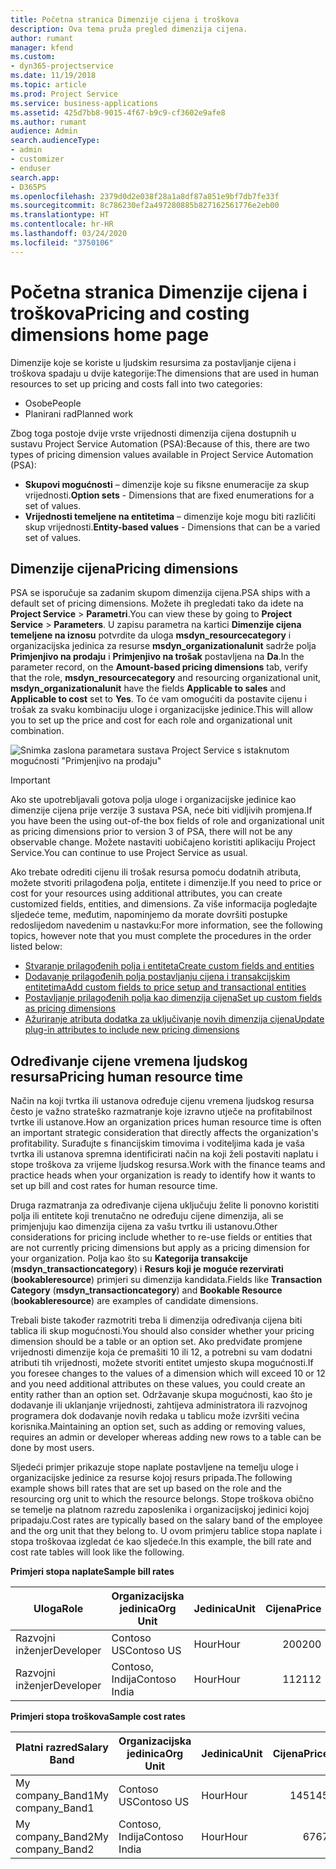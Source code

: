 ```yaml
---
title: Početna stranica Dimenzije cijena i troškova
description: Ova tema pruža pregled dimenzija cijena.
author: rumant
manager: kfend
ms.custom:
- dyn365-projectservice
ms.date: 11/19/2018
ms.topic: article
ms.prod: Project Service
ms.service: business-applications
ms.assetid: 425d7bb8-9015-4f67-b9c9-cf3602e9afe8
ms.author: rumant
audience: Admin
search.audienceType:
- admin
- customizer
- enduser
search.app:
- D365PS
ms.openlocfilehash: 2379d0d2e038f28a1a8df87a851e9bf7db7fe33f
ms.sourcegitcommit: 8c786230ef2a497280885b827162561776e2eb00
ms.translationtype: HT
ms.contentlocale: hr-HR
ms.lasthandoff: 03/24/2020
ms.locfileid: "3750106"
---
```

# <a name="pricing-and-costing-dimensions-home-page"></a><span data-ttu-id="b444c-103">Početna stranica Dimenzije cijena i troškova</span><span class="sxs-lookup"><span data-stu-id="b444c-103">Pricing and costing dimensions home page</span></span>

<span data-ttu-id="b444c-104">Dimenzije koje se koriste u ljudskim resursima za postavljanje cijena i troškova spadaju u dvije kategorije:</span><span class="sxs-lookup"><span data-stu-id="b444c-104">The dimensions that are used in human resources to set up pricing and costs fall into two categories:</span></span>

- <span data-ttu-id="b444c-105">Osobe</span><span class="sxs-lookup"><span data-stu-id="b444c-105">People</span></span>
- <span data-ttu-id="b444c-106">Planirani rad</span><span class="sxs-lookup"><span data-stu-id="b444c-106">Planned work</span></span>

<span data-ttu-id="b444c-107">Zbog toga postoje dvije vrste vrijednosti dimenzija cijena dostupnih u sustavu Project Service Automation (PSA):</span><span class="sxs-lookup"><span data-stu-id="b444c-107">Because of this, there are two types of pricing dimension values available in Project Service Automation (PSA):</span></span> 

- <span data-ttu-id="b444c-108">**Skupovi mogućnosti** – dimenzije koje su fiksne enumeracije za skup vrijednosti.</span><span class="sxs-lookup"><span data-stu-id="b444c-108">**Option sets** - Dimensions that are fixed enumerations for a set of values.</span></span>
- <span data-ttu-id="b444c-109">**Vrijednosti temeljene na entitetima** – dimenzije koje mogu biti različiti skup vrijednosti.</span><span class="sxs-lookup"><span data-stu-id="b444c-109">**Entity-based values** - Dimensions that can be a varied set of values.</span></span>

## <a name="pricing-dimensions"></a><span data-ttu-id="b444c-110">Dimenzije cijena</span><span class="sxs-lookup"><span data-stu-id="b444c-110">Pricing dimensions</span></span>

<span data-ttu-id="b444c-111">PSA se isporučuje sa zadanim skupom dimenzija cijena.</span><span class="sxs-lookup"><span data-stu-id="b444c-111">PSA ships with a default set of pricing dimensions.</span></span> <span data-ttu-id="b444c-112">Možete ih pregledati tako da idete na **Project Service** > **Parametri**.</span><span class="sxs-lookup"><span data-stu-id="b444c-112">You can view these by going to **Project Service** > **Parameters**.</span></span> <span data-ttu-id="b444c-113">U zapisu parametra na kartici **Dimenzije cijena temeljene na iznosu** potvrdite da uloga **msdyn_resourcecategory** i organizacijska jedinica za resurse **msdyn_organizationalunit** sadrže polja **Primjenjivo na prodaju** i **Primjenjivo na trošak** postavljena na **Da**.</span><span class="sxs-lookup"><span data-stu-id="b444c-113">In the parameter record, on the **Amount-based pricing dimensions** tab, verify that the role, **msdyn_resourcecategory** and resourcing organizational unit, **msdyn_organizationalunit** have the fields **Applicable to sales** and **Applicable to cost** set to **Yes**.</span></span> <span data-ttu-id="b444c-114">To će vam omogućiti da postavite cijenu i trošak za svaku kombinaciju uloge i organizacijske jedinice.</span><span class="sxs-lookup"><span data-stu-id="b444c-114">This will allow you to set up the price and cost for each role and organizational unit combination.</span></span>

![Snimka zaslona parametara sustava Project Service s istaknutom mogućnosti "Primjenjivo na prodaju"](media/PS-OOB-parameters.png)

> [!IMPORTANT]
> <span data-ttu-id="b444c-116">Ako ste upotrebljavali gotova polja uloge i organizacijske jedinice kao dimenzije cijena prije verzije 3 sustava PSA, neće biti vidljivih promjena.</span><span class="sxs-lookup"><span data-stu-id="b444c-116">If you have been the using out-of-the box fields of role and organizational unit as pricing dimensions prior to version 3 of PSA, there will not be any observable change.</span></span> <span data-ttu-id="b444c-117">Možete nastaviti uobičajeno koristiti aplikaciju Project Service.</span><span class="sxs-lookup"><span data-stu-id="b444c-117">You can continue to use Project Service as usual.</span></span> 

<span data-ttu-id="b444c-118">Ako trebate odrediti cijenu ili trošak resursa pomoću dodatnih atributa, možete stvoriti prilagođena polja, entitete i dimenzije.</span><span class="sxs-lookup"><span data-stu-id="b444c-118">If you need to price or cost for your resources using additional attributes, you can create customized fields, entities, and dimensions.</span></span> <span data-ttu-id="b444c-119">Za više informacija pogledajte sljedeće teme, međutim, napominjemo da morate dovršiti postupke redoslijedom navedenim u nastavku:</span><span class="sxs-lookup"><span data-stu-id="b444c-119">For more information, see the following topics, however note that you must complete the procedures in the order listed below:</span></span>

- [<span data-ttu-id="b444c-120">Stvaranje prilagođenih polja i entiteta</span><span class="sxs-lookup"><span data-stu-id="b444c-120">Create custom fields and entities</span></span>](create-custom-fields-entities.md)
- [<span data-ttu-id="b444c-121">Dodavanje prilagođenih polja postavljanju cijena i transakcijskim entitetima</span><span class="sxs-lookup"><span data-stu-id="b444c-121">Add custom fields to price setup and transactional entities</span></span>](field-references.md)
- [<span data-ttu-id="b444c-122">Postavljanje prilagođenih polja kao dimenzija cijena</span><span class="sxs-lookup"><span data-stu-id="b444c-122">Set up custom fields as pricing dimensions</span></span>](set-up-pricing-dimensions.md)
- [<span data-ttu-id="b444c-123">Ažuriranje atributa dodatka za uključivanje novih dimenzija cijena</span><span class="sxs-lookup"><span data-stu-id="b444c-123">Update plug-in attributes to include new pricing dimensions</span></span>](update-plug-in-attributes.md)

## <a name="pricing-human-resource-time"></a><span data-ttu-id="b444c-124">Određivanje cijene vremena ljudskog resursa</span><span class="sxs-lookup"><span data-stu-id="b444c-124">Pricing human resource time</span></span>
<span data-ttu-id="b444c-125">Način na koji tvrtka ili ustanova određuje cijenu vremena ljudskog resursa često je važno strateško razmatranje koje izravno utječe na profitabilnost tvrtke ili ustanove.</span><span class="sxs-lookup"><span data-stu-id="b444c-125">How an organization prices human resource time is often an important strategic consideration that directly affects the organization's profitability.</span></span> <span data-ttu-id="b444c-126">Surađujte s financijskim timovima i voditeljima kada je vaša tvrtka ili ustanova spremna identificirati način na koji želi postaviti naplatu i stope troškova za vrijeme ljudskog resursa.</span><span class="sxs-lookup"><span data-stu-id="b444c-126">Work with the finance teams and practice heads when your organization is ready to identify how it wants to set up bill and cost rates for human resource time.</span></span>

<span data-ttu-id="b444c-127">Druga razmatranja za određivanje cijena uključuju želite li ponovno koristiti polja ili entitete koji trenutačno ne određuju cijene dimenzija, ali se primjenjuju kao dimenzija cijena za vašu tvrtku ili ustanovu.</span><span class="sxs-lookup"><span data-stu-id="b444c-127">Other considerations for pricing include whether to re-use fields or entities that are not currently pricing dimensions but apply as a pricing dimension for your organization.</span></span> <span data-ttu-id="b444c-128">Polja kao što su **Kategorija transakcije** (**msdyn_transactioncategory**) i **Resurs koji je moguće rezervirati** (**bookableresource**) primjeri su dimenzija kandidata.</span><span class="sxs-lookup"><span data-stu-id="b444c-128">Fields like **Transaction Category** (**msdyn_transactioncategory**) and **Bookable Resource** (**bookableresource**) are examples of candidate dimensions.</span></span> 

<span data-ttu-id="b444c-129">Trebali biste također razmotriti treba li dimenzija određivanja cijena biti tablica ili skup mogućnosti.</span><span class="sxs-lookup"><span data-stu-id="b444c-129">You should also consider whether your pricing dimension should be a table or an option set.</span></span> <span data-ttu-id="b444c-130">Ako predviđate promjene vrijednosti dimenzije koja će premašiti 10 ili 12, a potrebni su vam dodatni atributi tih vrijednosti, možete stvoriti entitet umjesto skupa mogućnosti.</span><span class="sxs-lookup"><span data-stu-id="b444c-130">If you foresee changes to the values of a dimension which will exceed 10 or 12 and you need additional attributes on these values, you could create an entity rather than an option set.</span></span> <span data-ttu-id="b444c-131">Održavanje skupa mogućnosti, kao što je dodavanje ili uklanjanje vrijednosti, zahtijeva administratora ili razvojnog programera dok dodavanje novih redaka u tablicu može izvršiti većina korisnika.</span><span class="sxs-lookup"><span data-stu-id="b444c-131">Maintaining an option set, such as adding or removing values, requires an admin or developer whereas adding new rows to a table can be done by most users.</span></span>

<span data-ttu-id="b444c-132">Sljedeći primjer prikazuje stope naplate postavljene na temelju uloge i organizacijske jedinice za resurse kojoj resurs pripada.</span><span class="sxs-lookup"><span data-stu-id="b444c-132">The following example shows bill rates that are set up based on the role and the resourcing org unit to which the resource belongs.</span></span> <span data-ttu-id="b444c-133">Stope troškova obično se temelje na platnom razredu zaposlenika i organizacijskoj jedinici kojoj pripadaju.</span><span class="sxs-lookup"><span data-stu-id="b444c-133">Cost rates are typically based on the salary band of the employee and the org unit that they belong to.</span></span> <span data-ttu-id="b444c-134">U ovom primjeru tablice stopa naplate i stopa troškovaa izgledat će kao sljedeće.</span><span class="sxs-lookup"><span data-stu-id="b444c-134">In this example, the bill rate and cost rate tables will look like the following.</span></span>

<span data-ttu-id="b444c-135">**Primjeri stopa naplate**</span><span class="sxs-lookup"><span data-stu-id="b444c-135">**Sample bill rates**</span></span>

| <span data-ttu-id="b444c-136">Uloga</span><span class="sxs-lookup"><span data-stu-id="b444c-136">Role</span></span>        | <span data-ttu-id="b444c-137">Organizacijska jedinica</span><span class="sxs-lookup"><span data-stu-id="b444c-137">Org Unit</span></span>    |<span data-ttu-id="b444c-138">Jedinica</span><span class="sxs-lookup"><span data-stu-id="b444c-138">Unit</span></span>      |<span data-ttu-id="b444c-139">Cijena</span><span class="sxs-lookup"><span data-stu-id="b444c-139">Price</span></span>      |<span data-ttu-id="b444c-140">Valuta</span><span class="sxs-lookup"><span data-stu-id="b444c-140">Currency</span></span>  |
| ------------|-------------|----------|----------:|----------|
| <span data-ttu-id="b444c-141">Razvojni inženjer</span><span class="sxs-lookup"><span data-stu-id="b444c-141">Developer</span></span>   | <span data-ttu-id="b444c-142">Contoso US</span><span class="sxs-lookup"><span data-stu-id="b444c-142">Contoso US</span></span>  |<span data-ttu-id="b444c-143">Hour</span><span class="sxs-lookup"><span data-stu-id="b444c-143">Hour</span></span> | <span data-ttu-id="b444c-144">200</span><span class="sxs-lookup"><span data-stu-id="b444c-144">200</span></span>|<span data-ttu-id="b444c-145">USD</span><span class="sxs-lookup"><span data-stu-id="b444c-145">USD</span></span>     |
| <span data-ttu-id="b444c-146">Razvojni inženjer</span><span class="sxs-lookup"><span data-stu-id="b444c-146">Developer</span></span>   | <span data-ttu-id="b444c-147">Contoso, Indija</span><span class="sxs-lookup"><span data-stu-id="b444c-147">Contoso India</span></span> |<span data-ttu-id="b444c-148">Hour</span><span class="sxs-lookup"><span data-stu-id="b444c-148">Hour</span></span>|   <span data-ttu-id="b444c-149">112</span><span class="sxs-lookup"><span data-stu-id="b444c-149">112</span></span>|<span data-ttu-id="b444c-150">USD</span><span class="sxs-lookup"><span data-stu-id="b444c-150">USD</span></span>     |


<span data-ttu-id="b444c-151">**Primjeri stopa troškova**</span><span class="sxs-lookup"><span data-stu-id="b444c-151">**Sample cost rates**</span></span>

| <span data-ttu-id="b444c-152">Platni razred</span><span class="sxs-lookup"><span data-stu-id="b444c-152">Salary Band</span></span>     | <span data-ttu-id="b444c-153">Organizacijska jedinica</span><span class="sxs-lookup"><span data-stu-id="b444c-153">Org Unit</span></span>    |<span data-ttu-id="b444c-154">Jedinica</span><span class="sxs-lookup"><span data-stu-id="b444c-154">Unit</span></span>      |<span data-ttu-id="b444c-155">Cijena</span><span class="sxs-lookup"><span data-stu-id="b444c-155">Price</span></span>      |<span data-ttu-id="b444c-156">Valuta</span><span class="sxs-lookup"><span data-stu-id="b444c-156">Currency</span></span>  |
| ----------------|-------------|----------|----------:|----------|
| <span data-ttu-id="b444c-157">My company_Band1</span><span class="sxs-lookup"><span data-stu-id="b444c-157">My company_Band1</span></span> | <span data-ttu-id="b444c-158">Contoso US</span><span class="sxs-lookup"><span data-stu-id="b444c-158">Contoso US</span></span>  |<span data-ttu-id="b444c-159">Hour</span><span class="sxs-lookup"><span data-stu-id="b444c-159">Hour</span></span> | <span data-ttu-id="b444c-160">145</span><span class="sxs-lookup"><span data-stu-id="b444c-160">145</span></span>|<span data-ttu-id="b444c-161">USD</span><span class="sxs-lookup"><span data-stu-id="b444c-161">USD</span></span>     |
| <span data-ttu-id="b444c-162">My company_Band2</span><span class="sxs-lookup"><span data-stu-id="b444c-162">My company_Band2</span></span> | <span data-ttu-id="b444c-163">Contoso, Indija</span><span class="sxs-lookup"><span data-stu-id="b444c-163">Contoso India</span></span> |<span data-ttu-id="b444c-164">Hour</span><span class="sxs-lookup"><span data-stu-id="b444c-164">Hour</span></span>|   <span data-ttu-id="b444c-165">67</span><span class="sxs-lookup"><span data-stu-id="b444c-165">67</span></span>|<span data-ttu-id="b444c-166">USD</span><span class="sxs-lookup"><span data-stu-id="b444c-166">USD</span></span>     |
